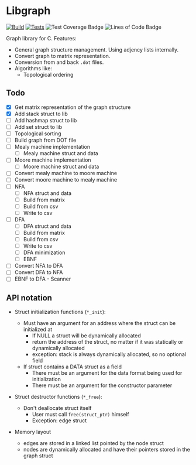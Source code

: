 # Libgraph

[![Build](https://github.com/asimos-bot/libgraph/workflows/Build/badge.svg)](https://github.com/asimos-bot/libgraph/actions/workflows/build.yml)
[![Tests](https://github.com/asimos-bot/libgraph/workflows/Tests/badge.svg)](https://github.com/asimos-bot/libgraph/actions/workflows/tests.yml)
![Test Coverage Badge](https://img.shields.io/endpoint?url=https://gist.githubusercontent.com/asimos-bot/1062ce0f390bb2b6458d29f225cc08b5/raw/libgraph__heads_main_coverage.json)
![Lines of Code Badge](https://img.shields.io/endpoint?url=https://gist.githubusercontent.com/asimos-bot/1062ce0f390bb2b6458d29f225cc08b5/raw/libgraph__heads_main_loc.json)

Graph library for C. Features:

* General graph structure management. Using adjency lists internally.
* Convert graph to matrix representation.
* Conversion from and back `.dot` files.
* Algorithms like:
  * Topological ordering

## Todo

- [x] Get matrix representation of the graph structure
- [x] Add stack struct to lib
- [ ] Add hashmap struct to lib
- [ ] Add set struct to lib
- [ ] Topological sorting
- [ ] Build graph from DOT file
- [ ] Mealy machine implementation
  - [ ] Mealy machine struct and data
- [ ] Moore machine implementation
  - [ ] Moore machine struct and data
- [ ] Convert mealy machine to moore machine
- [ ] Convert moore machine to mealy machine
- [ ] NFA
  - [ ] NFA struct and data
  - [ ] Build from matrix
  - [ ] Build from csv
  - [ ] Write to csv
- [ ] DFA
  - [ ] DFA struct and data
  - [ ] Build from matrix
  - [ ] Build from csv
  - [ ] Write to csv
  - [ ] DFA minimization
  - [ ] EBNF 
- [ ] Convert NFA to DFA
- [ ] Convert DFA to NFA
- [ ] EBNF to DFA - Scanner

## API notation

* Struct initialization functions (`*_init`):
  * Must have an argument for an address where the struct can be initialized at
    * If NULL a struct will be dynamically allocated
    * return the address of the struct, no matter if it was statically or dynamically allocated
    * exception: stack is always dynamically allocated, so no optional field
  * If struct contains a DATA struct as a field
    * There must be an argument for the data format being used for initialization
    * There must be an argument for the constructor parameter

* Struct destructor functions (`*_free`):
  * Don't deallocate struct itself
    * User must call `free(struct_ptr)` himself
    * Exception: edge struct

* Memory layout
  * edges are stored in a linked list pointed by the node struct
  * nodes are dynamically allocated and have their pointers stored in the graph struct
